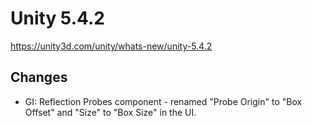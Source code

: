 # Unity 5.4.2
https://unity3d.com/unity/whats-new/unity-5.4.2

## Changes

<ul>
<li>GI: Reflection Probes component - renamed "Probe Origin" to "Box Offset" and "Size" to "Box Size" in the UI.</li>
</ul>
